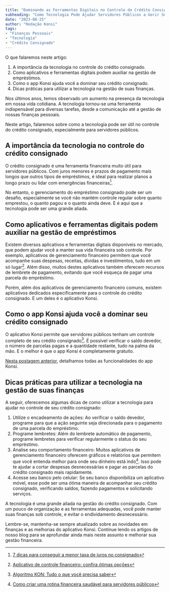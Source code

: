 ```yaml
---
title: "Dominando as Ferramentas Digitais no Controle do Crédito Consignado"
subheading: "Como Tecnologia Pode Ajudar Servidores Públicos a Gerir Seu Empréstimo Consignado"
date: "2023-08-25"
author: "Redação Konsi"
tags:
- "Finanças Pessoais"
- "Tecnologia"
- "Crédito Consignado"
---
```


O que falaremos neste artigo:

1. A importância da tecnologia no controle do crédito consignado.
2. Como aplicativos e ferramentas digitais podem auxiliar na gestão de empréstimos.
3. Como o app Konsi ajuda você a dominar seu crédito consignado.
4. Dicas práticas para utilizar a tecnologia na gestão de suas finanças.

Nos últimos anos, temos observado um aumento na presença da tecnologia em nossa vida cotidiana. A tecnologia tornou-se uma ferramenta indispensável para diversas tarefas, desde a comunicação até a gestão de nossas finanças pessoais.

Neste artigo, falaremos sobre como a tecnologia pode ser útil no controle do crédito consignado, especialmente para servidores públicos.

## A importância da tecnologia no controle do crédito consignado

O crédito consignado é uma ferramenta financeira muito útil para servidores públicos. Com juros menores e prazos de pagamento mais longos que outros tipos de empréstimos, é ideal para realizar planos a longo prazo ou lidar com emergências financeiras[^1^].

No entanto, o gerenciamento do empréstimo consignado pode ser um desafio, especialmente se você não mantém controle regular sobre quanto emprestou, o quanto pagou e o quanto ainda deve. E é aqui que a tecnologia pode ser uma grande aliada.

## Como aplicativos e ferramentas digitais podem auxiliar na gestão de empréstimos

Existem diversos aplicativos e ferramentas digitais disponíveis no mercado, que podem ajudar você a manter sua vida financeira sob controle. Por exemplo, aplicativos de gerenciamento financeiro permitem que você acompanhe suas despesas, receitas, dívidas e investimentos, tudo em um só lugar[^2^]. Além disso, muitos destes aplicativos também oferecem recursos de lembrete de pagamento, evitando que você esqueça de pagar uma parcela do empréstimo.

Porém, além dos aplicativos de gerenciamento financeiro comuns, existem aplicativos dedicados especificamente para o controle do crédito consignado. E um deles é o aplicativo Konsi.

## Como o app Konsi ajuda você a dominar seu crédito consignado

O aplicativo Konsi permite que servidores públicos tenham um controle completo de seu crédito consignado[^3^]. É possível verificar o saldo devedor, o número de parcelas pagas e a quantidade restante, tudo na palma da mão. E o melhor é que o app Konsi é completamente gratuito. 

[Nesta postagem anterior](https://konsi.com.br/postagens/o-papel-do-crdito-consignado-na-quitao-de-financiamentos-e-emprstimos-caros), detalhamos todas as funcionalidades do app Konsi.

## Dicas práticas para utilizar a tecnologia na gestão de suas finanças

A seguir, oferecemos algumas dicas de como utilizar a tecnologia para ajudar no controle de seu crédito consignado:

1. Utilize o encadeamento de ações: Ao verificar o saldo devedor, programe para que a ação seguinte seja direcionada para o pagamento de uma parcela do empréstimo.
2. Programe lembretes: Além do lembrete automático de pagamento, programe lembretes para verificar regularmente o status do seu empréstimo.
3. Analise seu comportamento financeiro: Muitos aplicativos de gerenciamento financeiro oferecem gráficos e relatórios que permitem que você entenda melhor para onde seu dinheiro está indo[^4^]. Isso pode te ajudar a cortar despesas desnecessárias e pagar as parcelas do crédito consignado mais rapidamente.
4. Acesse seu banco pelo celular: Se seu banco disponibiliza um aplicativo móvel, esse pode ser uma ótima maneira de acompanhar seu crédito consignado, verificando saldos, fazendo pagamentos e solicitando serviços.

A tecnologia é uma grande aliada na gestão do crédito consignado. Com um pouco de organização e as ferramentas adequadas, você pode manter suas finanças sob controle, e evitar o endividamento desnecessário.

Lembre-se, mantenha-se sempre atualizado sobre as novidades em finanças e as melhorias do aplicativo Konsi. Continue lendo os artigos de nosso blog para se aprofundar ainda mais neste assunto e melhorar sua gestão financeira.

[^1^]: [7 dicas para conseguir a menor taxa de juros no consignado](https://konsi.com.br/postagens/7-dicas-para-conseguir-a-menor-taxa-de-juros-no-consignado)
[^2^]: [Aplicativo de controle financeiro: confira ótimas opções](https://konsi.com.br/postagens/aplicativo-de-controle-financeiro-confira-otimas-opcoes)
[^3^]: [Algoritmo KON: Tudo o que você precisa saber](https://konsi.com.br/postagens/algoritmo-kon)
[^4^]: [Como criar uma rotina financeira saudável para servidores públicos](https://konsi.com.br/postagens/como-criar-uma-rotina-financeira-saudvel-para-servidores-pblicos)
